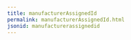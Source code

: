 ```yaml
---
title: manufacturerAssignedId
permalink: manufacturerAssignedId.html
jsonid: manufacturerassignedid
---
```

